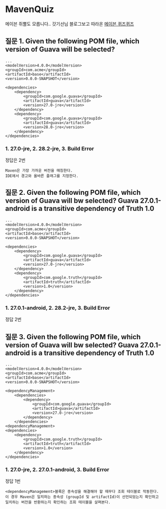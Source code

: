 # MavenQuiz
메이븐 쥐뿔도 모릅니다..
갓기선님 블로그보고 따라온 [메이븐 퀴즈퀴즈](http://andresalmiray.com/maven-dependencies-pop-quiz-results/)

## 질문 1. Given the following POM file, which version of Guava will be selected?
```
...
<modelVersion>4.0.0</modelVersion>
<groupId>com.acme</groupId>
<artifactId>base</artifactId>
<version>0.0.0-SNAPSHOT</version>

<dependencies>
    <dependency>
        <groupId>com.google.guava</groupId>
        <artifactId>guava</artifactId>
        <version>27.0-jre</version>
    </dependency>
    <dependency>
        <groupId>com.google.guava</groupId>
        <artifactId>guava</artifactId>
        <version>28.0-jre</version>
    </dependency>
</dependencies>

```
### 1. 27.0-jre, 2. 28.2-jre, 3.  Build Error
정답은 2번

    Maven은 가장 가까운 버전을 매칭한다.
    IDE에서 경고와 올바른 플래그를 지정한다.

## 질문 2. Given the following POM file, which version of Guava will bw selected? Guava 27.0.1-android is a transitive dependency of Truth 1.0
```
...
<modelVersion>4.0.0</modelVersion>
<groupId>com.acme</groupId>
<artifactId>base</artifactId>
<version>0.0.0-SNAPSHOT</version>

<dependencies>
    <dependency>
        <groupId>com.google.guava</groupId>
        <artifactId>guava</artifactId>
        <version>27.0-jre</version>
    </dependency>
    <dependency>
        <groupId>com.google.truth</groupId>
        <artifactId>truth</artifactId>
        <version>1.0</version>
    </dependency>
</dependencies>

```

### 1. 27.0.1-android, 2. 28.2-jre, 3. Build Error
정답 2번

## 질문 3. Given the following POM file, which version of Guava will bw selected? Guava 27.0.1-android is a transitive dependency of Truth 1.0
```
...
<modelVersion>4.0.0</modelVersion>
<groupId>com.acme</groupId>
<artifactId>base</artifactId>
<version>0.0.0-SNAPSHOT</version>

<dependencyManagement>
    <dependencies>
        <dependency>
            <groupId>com.google.guava</groupId>
            <artifactId>guava</artifactId>
            <version>27.0-jre</version>
        </dependency>
    </dependencies>
<dependencyManagement>
<dependencies>
    <dependency>
        <groupId>com.google.truth</groupId>
        <artifactId>truth</artifactId>
        <version>1.0</version>
    </dependency>
</dependencies>
```

### 1. 27.0-jre, 2. 27.0.1-android, 3. Build Error
정답 1번

    <dependencyManagement>블록은 종속성을 해결해야 할 때무다 조회 테이블로 작동한다.
    이 경우 Maven은 일치하는 종속성 (groupId 및 artifactId)이 선언되었는지 확인하고 일치하는 버전을 반환하는지 확인하는 조회 테이블을 살펴본다.

